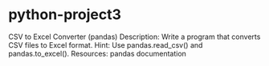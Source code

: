 # python-project3

CSV to Excel Converter (pandas)
Description: Write a program that converts CSV files to Excel format. Hint: Use pandas.read_csv() and pandas.to_excel(). Resources: pandas documentation

